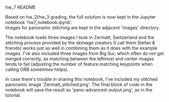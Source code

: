﻿hw_7 README

Based on hw_2/hw_3 grading, the full solution is now kept in the Jupyter notebook 'hw7_notebook.ipynb'.  
Images for panoramic stitching are kept in the adjacent 'images' directory.

The notebook loads three images I took in Zermatt, Switzerland and the stitching process provided by the 
skimage creators (I call them Stefan & friends) works just as well in combining them as it does with the example images.
I've also included three images from Big Sur, which often do not get merged correctly, as matching between the leftmost 
and center images tends to fail (adjusting the number of feature matching keypoints when calling ORB sometimes helps).

In case there's trouble in sharing this notebook, I've included my stitched panoramic image 'Zermatt_stitched.png'.  The 
final block of code in the notebook will save the result as 'pano-advanced-output.png', as in the tutorial.